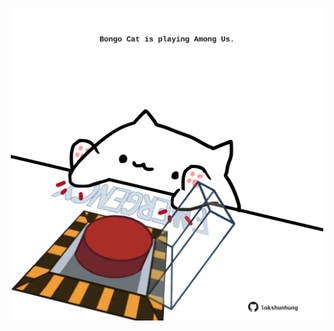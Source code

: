 <!-- built at 14/09/2023, 14:00:42 UTC -->
<p align="center">
  <img width="500" height="500" src="./ReadmeImage.svg">
</p>
